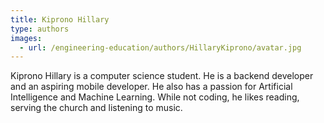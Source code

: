 ```yaml
---
title: Kiprono Hillary
type: authors
images:
  - url: /engineering-education/authors/HillaryKiprono/avatar.jpg 
---
```

Kiprono Hillary is a computer science student. He is a backend developer and an aspiring mobile developer. He also has a passion for Artificial Intelligence and Machine Learning. While not coding, he likes reading, serving the church and listening to music.
